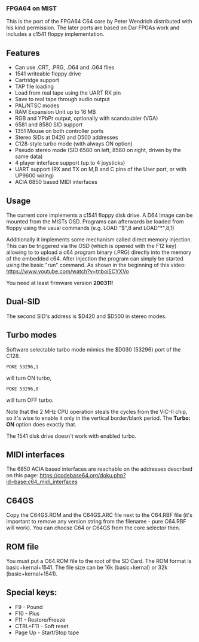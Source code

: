 ### FPGA64 on MIST

This is the port of the FPGA64 C64 core by Peter Wendrich distributed with
his kind permission. The later ports are based on Dar FPGAs work and includes
a c1541 floppy implementation.

## Features

- Can use .CRT, .PRG, .D64 and .G64 files
- 1541 writeable floppy drive
- Cartridge support
- TAP file loading
- Load from real tape using the UART RX pin
- Save to real tape through audio output
- PAL/NTSC modes
- RAM Expansion Unit up to 16 MB
- RGB and YPbPr output, optionally with scandoubler (VGA)
- 6581 and 8580 SID support
- 1351 Mouse on both controller ports
- Stereo SIDs at D420 and D500 addresses
- C128-style turbo mode (with always ON option)
- Pseudo stereo mode (SID 6580 on left, 8580 on right, driven by the same data)
- 4 player interface support (up to 4 joysticks)
- UART support (RX and TX on M,B and C pins of the User port, or with UP9600 wiring)
- ACIA 6850 based MIDI interfaces

## Usage

The current core implements a c1541 floppy disk drive. A D64 image can
be mounted from the MISTs OSD. Programs can afterwards be loaded from
floppy using the usual commands (e.g. LOAD "$",8 and LOAD"*",8,1)

Additionally it implements some mechanism called direct memory injection.
This can be triggered via the OSD (which is opened with the F12 key)
allowing to to upload a c64 program binary (.PRG) directly into the
memory of the embedded c64. After injection the program can simply be
started using the basic "run" command. As shown in the beginning of this
video: https://www.youtube.com/watch?v=tnboiECYXVo

You need at least firmware version **200311**!

## Dual-SID

The second SID's address is $D420 and $D500 in stereo modes.

## Turbo modes

Software selectable turbo mode mimics the $D030 (53296) port of the C128.

```
POKE 53296,1
```
will turn ON turbo,
```
POKE 53296,0
```
will turn OFF turbo.

Note that the 2 MHz CPU operation steals the cycles from the VIC-II chip,
so it's wise to enable it only in the vertical border/blank period.
The **Turbo: ON** option does exactly that.

The 1541 disk drive doesn't work with enabled turbo.

## MIDI interfaces

The 6850 ACIA based interfaces are reachable on the addresses described on this page:
https://codebase64.org/doku.php?id=base:c64_midi_interfaces

## C64GS

Copy the C64GS.ROM and the C64GS.ARC file next to the C64.RBF file
(it's important to remove any version string from the filename - pure
C64.RBF will work). You can choose C64 or C64GS from the core selector then.

## ROM file

You must put a C64.ROM file to the root of the SD Card. The ROM format is
basic+kernal+1541. The file size can be 16k (basic+kernal)
or 32k (basic+kernal+1541).

## Special keys:

- F9  - Pound
- F10 - Plus
- F11 - Restore/Freeze
- CTRL+F11 - Soft reset
- Page Up - Start/Stop tape
